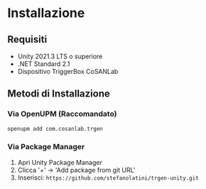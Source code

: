 # Installazione

## Requisiti

- Unity 2021.3 LTS o superiore
- .NET Standard 2.1
- Dispositivo TriggerBox CoSANLab

## Metodi di Installazione

### Via OpenUPM (Raccomandato)

```bash
openupm add com.cosanlab.trgen
```

### Via Package Manager

1. Apri Unity Package Manager
2. Clicca '+' → 'Add package from git URL'
3. Inserisci: `https://github.com/stefanolatini/trgen-unity.git`

